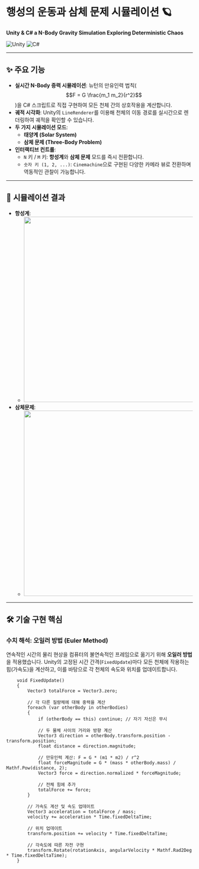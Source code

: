 # 행성의 운동과 삼체 문제 시뮬레이션 🪐
**Unity & C# a N-Body Gravity Simulation Exploring Deterministic Chaos**

![Unity](https://img.shields.io/badge/Unity-black?style=for-the-badge&logo=unity)
![C#](https://img.shields.io/badge/C%23-blue?style=for-the-badge&logo=c-sharp&logoColor=white)

---

## ✨ 주요 기능

* **실시간 N-Body 중력 시뮬레이션**: 뉴턴의 만유인력 법칙($$F = G \frac{m_1 m_2}{r^2}$$)을 C# 스크립트로 직접 구현하여 모든 천체 간의 상호작용을 계산합니다.
* **궤적 시각화**: Unity의 `LineRenderer`를 이용해 천체의 이동 경로를 실시간으로 렌더링하여 궤적을 확인할 수 있습니다.
* **두 가지 시뮬레이션 모드**:
    * **태양계 (Solar System)**
    * **삼체 문제 (Three-Body Problem)**
* **인터랙티브 컨트롤**:
    * `N` 키 / `M` 키: **항성계**와 **삼체 문제** 모드를 즉시 전환합니다.
    * `숫자 키 (1, 2, ...)`: `Cinemachine`으로 구현된 다양한 카메라 뷰로 전환하며 역동적인 관찰이 가능합니다.

---

## 🚀 시뮬레이션 결과

* **항성계**:
    * <img src="./항성계.gif" width="500">
* **삼체문제**:
    * <img src="./삼체문제.gif" width="500">

---

## 🛠️ 기술 구현 핵심

### 수치 해석: 오일러 방법 (Euler Method)

연속적인 시간의 물리 현상을 컴퓨터의 불연속적인 프레임으로 옮기기 위해 **오일러 방법**을 적용했습니다. Unity의 고정된 시간 간격(`FixedUpdate`)마다 모든 천체에 작용하는 힘(가속도)을 계산하고, 이를 바탕으로 각 천체의 속도와 위치를 업데이트합니다.

```
    void FixedUpdate()
    {
        Vector3 totalForce = Vector3.zero;

        // 각 다른 질량체에 대해 중력을 계산
        foreach (var otherBody in otherBodies)
        {
            if (otherBody == this) continue; // 자기 자신은 무시

            // 두 물체 사이의 거리와 방향 계산
            Vector3 direction = otherBody.transform.position - transform.position;
            float distance = direction.magnitude;

            // 만유인력 계산: F = G * (m1 * m2) / r^2
            float forceMagnitude = G * (mass * otherBody.mass) / Mathf.Pow(distance, 2);
            Vector3 force = direction.normalized * forceMagnitude;

            // 전체 힘에 추가
            totalForce += force;
        }

        // 가속도 계산 및 속도 업데이트
        Vector3 acceleration = totalForce / mass;
        velocity += acceleration * Time.fixedDeltaTime;

        // 위치 업데이트
        transform.position += velocity * Time.fixedDeltaTime;

        // 각속도에 따른 자전 구현
        transform.Rotate(rotationAxis, angularVelocity * Mathf.Rad2Deg * Time.fixedDeltaTime);
    }

```

